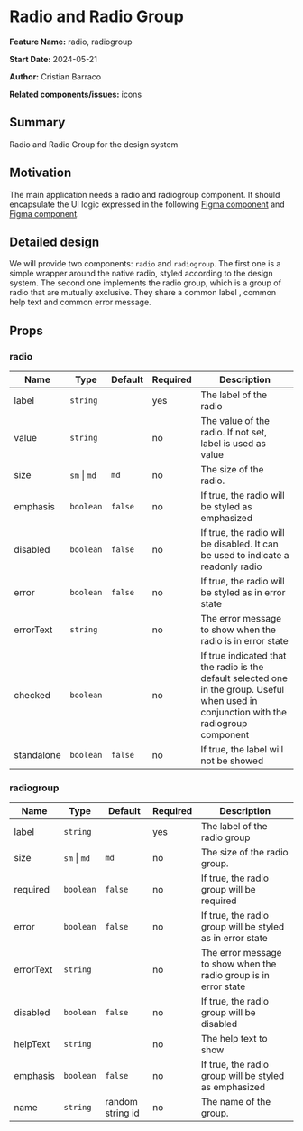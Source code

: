 # Radio and Radio Group

**Feature Name:** radio, radiogroup


**Start Date:** 2024-05-21

**Author:** Cristian Barraco

**Related components/issues:** icons


## Summary

Radio and Radio Group for the design system


## Motivation

The main application needs a radio and radiogroup component. It should encapsulate the UI logic expressed in the following [Figma component](https://www.figma.com/design/tqDILjLuuGCXICMbLrzxB4/Design-System?node-id=1557-110724&t=vzm6bwyyOcx5Z3xI-0) and [Figma component](https://www.figma.com/design/tqDILjLuuGCXICMbLrzxB4/Design-System?node-id=1557-110741&t=vzm6bwyyOcx5Z3xI-0).

## Detailed design

We will provide two components: `radio` and `radiogroup`.
The first one is a simple wrapper around the native radio, styled according to the design system.
The second one implements the radio group, which is a group of radio that are mutually exclusive. They share a common label , common help text and common error message.

## Props

### radio

| Name    | Type         | Default   | Required | Description                                                                         |
| ---     | ---          | ---       | ---      | ---                                                                                 |
|label    |`string`      |           | yes      | The label of the radio                                                       |
|value    |`string`      |           | no       | The value of the radio. If not set, label is used as value                   |
|size     |`sm` \| `md`  | `md`      | no       | The size of the radio.                                                       |
|emphasis |`boolean`     | `false`   | no       | If true, the radio will be styled as emphasized                              |
|disabled |`boolean`     | `false`   | no       | If true, the radio will be disabled. It can be used to indicate a readonly radio                              |
|error    |`boolean`     | `false`   | no       | If true, the radio will be styled as in error state                          |
|errorText|`string`      |           | no       | The error message to show when the radio is in error state                   |
|checked  |`boolean`     |           | no       | If true indicated that the radio is the default selected one in the group. Useful when used in conjunction with the radiogroup component |
|standalone|`boolean`    | `false`   | no       | If true, the label will not be showed |



### radiogroup

| Name    | Type         | Default            | Required | Description |
| ---     | ---          | ---                | ---      | ---         |
|label    |`string`      |                    | yes      | The label of the radio group|
|size     |`sm` \| `md`  | `md`               | no       | The size of the radio group.|
|required |`boolean`     | `false`            | no       | If true, the radio group will be required|
|error    |`boolean`     | `false`            | no       | If true, the radio group will be styled as in error state|
|errorText|`string`      |                    | no       | The error message to show when the radio group is in error state|
|disabled |`boolean`     | `false`            | no       | If true, the radio group will be disabled|
|helpText |`string`      |                    | no       | The help text to show|
|emphasis |`boolean`     | `false`            | no       | If true, the radio group will be styled as emphasized|
|name     |`string`      | random string id   | no       | The name of the group.|

